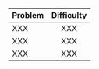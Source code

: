 | Problem       | Difficulty   | 
| ------------- |:------------:| 
| XXX           | XXX          | 
| XXX           | XXX          |
| XXX           | XXX          | 
